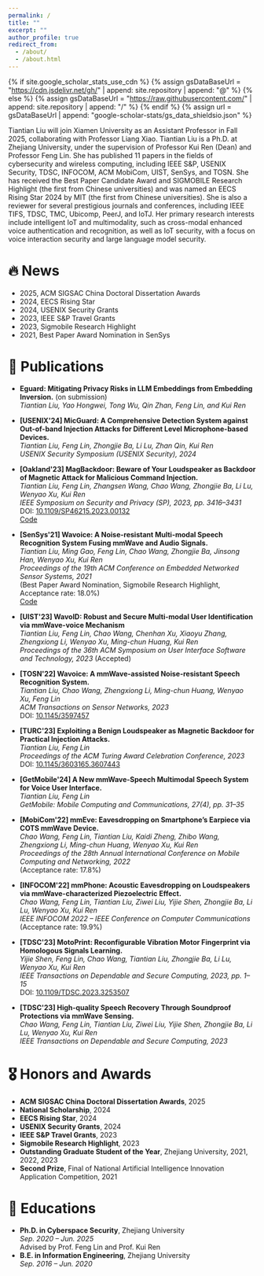 ```yaml
---
permalink: /
title: ""
excerpt: ""
author_profile: true
redirect_from: 
  - /about/
  - /about.html
---
```


{% if site.google_scholar_stats_use_cdn %}
{% assign gsDataBaseUrl = "https://cdn.jsdelivr.net/gh/" | append: site.repository | append: "@" %}
{% else %}
{% assign gsDataBaseUrl = "https://raw.githubusercontent.com/" | append: site.repository | append: "/" %}
{% endif %}
{% assign url = gsDataBaseUrl | append: "google-scholar-stats/gs_data_shieldsio.json" %}

<span class='anchor' id='about-me'></span>
Tiantian Liu will join Xiamen University as an Assistant Professor in Fall 2025, collaborating with Professor Liang Xiao. Tiantian Liu is a Ph.D. at Zhejiang University, under the supervision of Professor Kui Ren (Dean) and Professor Feng Lin. She has published 11 papers in the fields of cybersecurity and wireless computing, including IEEE S&P, USENIX Security, TDSC, INFOCOM, ACM MobiCom, UIST, SenSys, and TOSN. She has received the Best Paper Candidate Award and SIGMOBILE Research Highlight (the first from Chinese universities) and was named an EECS Rising Star 2024 by MIT (the first from Chinese universities). She is also a reviewer for several prestigious journals and conferences, including IEEE TIFS, TDSC, TMC, Ubicomp, PeerJ, and IoTJ. Her primary research interests include intelligent IoT and multimodality, such as cross-modal enhanced voice authentication and recognition, as well as IoT security, with a focus on voice interaction security and large language model security.

# 🔥 News
- 2025, ACM SIGSAC China Doctoral Dissertation Awards
- 2024, EECS Rising Star
- 2024, USENIX Security Grants
- 2023, IEEE S&P Travel Grants 
- 2023, Sigmobile Research Highlight
- 2021, Best Paper Award Nomination in SenSys

# 📝 Publications

- **Eguard: Mitigating Privacy Risks in LLM Embeddings from Embedding Inversion.** (on submission)  
  *Tiantian Liu, Yao Hongwei, Tong Wu, Qin Zhan, Feng Lin, and Kui Ren*

- **[USENIX'24] MicGuard: A Comprehensive Detection System against Out-of-band Injection Attacks for Different Level Microphone-based Devices.**  
  *Tiantian Liu, Feng Lin, Zhongjie Ba, Li Lu, Zhan Qin, Kui Ren*  
  _USENIX Security Symposium (USENIX Security), 2024_

- **[Oakland'23] MagBackdoor: Beware of Your Loudspeaker as Backdoor of Magnetic Attack for Malicious Command Injection.**  
  *Tiantian Liu, Feng Lin, Zhangsen Wang, Chao Wang, Zhongjie Ba, Li Lu, Wenyao Xu, Kui Ren*  
  _IEEE Symposium on Security and Privacy (SP), 2023, pp. 3416–3431_  
  DOI: [10.1109/SP46215.2023.00132](https://doi.org/10.1109/SP46215.2023.00132)
    <br />
  <a class="btn btn--small btn--outline-link" href="https://github.com/TitaniumLiu/MagBackdoor/tree/main">Code</a>

- **[SenSys'21] Wavoice: A Noise-resistant Multi-modal Speech Recognition System Fusing mmWave and Audio Signals.**  
  *Tiantian Liu, Ming Gao, Feng Lin, Chao Wang, Zhongjie Ba, Jinsong Han, Wenyao Xu, Kui Ren*  
  _Proceedings of the 19th ACM Conference on Embedded Networked Sensor Systems, 2021_  
  (Best Paper Award Nomination, Sigmobile Research Highlight, Acceptance rate: 18.0%)
  <br />
  <a class="btn btn--small btn--outline-link" href="https://github.com/TitaniumLiu/Wavoice">Code</a>

- **[UIST'23] WavoID: Robust and Secure Multi-modal User Identification via mmWave-voice Mechanism**  
  *Tiantian Liu, Feng Lin, Chao Wang, Chenhan Xu, Xiaoyu Zhang, Zhengxiong Li, Wenyao Xu, Ming-chun Huang, Kui Ren*  
  _Proceedings of the 36th ACM Symposium on User Interface Software and Technology, 2023_ (Accepted)

- **[TOSN'22] Wavoice: A mmWave-assisted Noise-resistant Speech Recognition System.**  
  *Tiantian Liu, Chao Wang, Zhengxiong Li, Ming-chun Huang, Wenyao Xu, Feng Lin*  
  _ACM Transactions on Sensor Networks, 2023_  
  DOI: [10.1145/3597457](https://doi.org/10.1145/3597457)

- **[TURC'23] Exploiting a Benign Loudspeaker as Magnetic Backdoor for Practical Injection Attacks.**  
  *Tiantian Liu, Feng Lin*  
  _Proceedings of the ACM Turing Award Celebration Conference, 2023_  
  DOI: [10.1145/3603165.3607443](https://doi.org/10.1145/3603165.3607443)

- **[GetMobile'24] A New mmWave-Speech Multimodal Speech System for Voice User Interface.**  
  *Tiantian Liu, Feng Lin*  
  _GetMobile: Mobile Computing and Communications, 27(4), pp. 31–35_

- **[MobiCom'22] mmEve: Eavesdropping on Smartphone’s Earpiece via COTS mmWave Device.**  
  *Chao Wang, Feng Lin, Tiantian Liu, Kaidi Zheng, Zhibo Wang, Zhengxiong Li, Ming-chun Huang, Wenyao Xu, Kui Ren*  
  _Proceedings of the 28th Annual International Conference on Mobile Computing and Networking, 2022_  
  (Acceptance rate: 17.8%)

- **[INFOCOM'22] mmPhone: Acoustic Eavesdropping on Loudspeakers via mmWave-characterized Piezoelectric Effect.**  
  *Chao Wang, Feng Lin, Tiantian Liu, Ziwei Liu, Yijie Shen, Zhongjie Ba, Li Lu, Wenyao Xu, Kui Ren*  
  _IEEE INFOCOM 2022 – IEEE Conference on Computer Communications_  
  (Acceptance rate: 19.9%)

- **[TDSC'23] MotoPrint: Reconfigurable Vibration Motor Fingerprint via Homologous Signals Learning.**  
  *Yijie Shen, Feng Lin, Chao Wang, Tiantian Liu, Zhongjie Ba, Li Lu, Wenyao Xu, Kui Ren*  
  _IEEE Transactions on Dependable and Secure Computing, 2023, pp. 1–15_  
  DOI: [10.1109/TDSC.2023.3253507](https://doi.org/10.1109/TDSC.2023.3253507)

- **[TDSC'23] High-quality Speech Recovery Through Soundproof Protections via mmWave Sensing.**  
  *Chao Wang, Feng Lin, Tiantian Liu, Ziwei Liu, Yijie Shen, Zhongjie Ba, Li Lu, Wenyao Xu, Kui Ren*  
  _IEEE Transactions on Dependable and Secure Computing, 2023_

# 🎖 Honors and Awards
- **ACM SIGSAC China Doctoral Dissertation Awards**, 2025
- **National Scholarship**, 2024  
- **EECS Rising Star**, 2024  
- **USENIX Security Grants**, 2024  
- **IEEE S&P Travel Grants**, 2023  
- **Sigmobile Research Highlight**, 2023  
- **Outstanding Graduate Student of the Year**, Zhejiang University, 2021, 2022, 2023  
- **Second Prize**, Final of National Artificial Intelligence Innovation Application Competition, 2021  

# 📖 Educations
- **Ph.D. in Cyberspace Security**, Zhejiang University  
  *Sep. 2020 – Jun. 2025*  
  Advised by Prof. Feng Lin and Prof. Kui Ren  
- **B.E. in Information Engineering**, Zhejiang University  
  *Sep. 2016 – Jun. 2020*  
